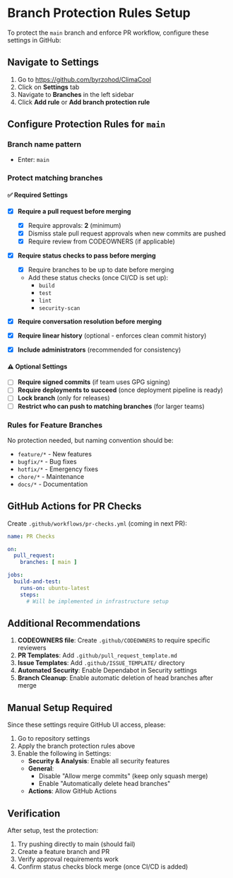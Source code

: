 # Branch Protection Rules Setup

To protect the `main` branch and enforce PR workflow, configure these settings in GitHub:

## Navigate to Settings

1. Go to https://github.com/byrzohod/ClimaCool
2. Click on **Settings** tab
3. Navigate to **Branches** in the left sidebar
4. Click **Add rule** or **Add branch protection rule**

## Configure Protection Rules for `main`

### Branch name pattern
- Enter: `main`

### Protect matching branches

#### ✅ Required Settings
- [x] **Require a pull request before merging**
  - [x] Require approvals: **2** (minimum)
  - [x] Dismiss stale pull request approvals when new commits are pushed
  - [x] Require review from CODEOWNERS (if applicable)

- [x] **Require status checks to pass before merging**
  - [x] Require branches to be up to date before merging
  - Add these status checks (once CI/CD is set up):
    - `build`
    - `test`
    - `lint`
    - `security-scan`

- [x] **Require conversation resolution before merging**

- [x] **Require linear history** (optional - enforces clean commit history)

- [x] **Include administrators** (recommended for consistency)

#### ⚠️ Optional Settings
- [ ] **Require signed commits** (if team uses GPG signing)
- [ ] **Require deployments to succeed** (once deployment pipeline is ready)
- [ ] **Lock branch** (only for releases)
- [ ] **Restrict who can push to matching branches** (for larger teams)

### Rules for Feature Branches

No protection needed, but naming convention should be:
- `feature/*` - New features
- `bugfix/*` - Bug fixes
- `hotfix/*` - Emergency fixes
- `chore/*` - Maintenance
- `docs/*` - Documentation

## GitHub Actions for PR Checks

Create `.github/workflows/pr-checks.yml` (coming in next PR):

```yaml
name: PR Checks

on:
  pull_request:
    branches: [ main ]

jobs:
  build-and-test:
    runs-on: ubuntu-latest
    steps:
      # Will be implemented in infrastructure setup
```

## Additional Recommendations

1. **CODEOWNERS file**: Create `.github/CODEOWNERS` to require specific reviewers
2. **PR Templates**: Add `.github/pull_request_template.md` 
3. **Issue Templates**: Add `.github/ISSUE_TEMPLATE/` directory
4. **Automated Security**: Enable Dependabot in Security settings
5. **Branch Cleanup**: Enable automatic deletion of head branches after merge

## Manual Setup Required

Since these settings require GitHub UI access, please:

1. Go to repository settings
2. Apply the branch protection rules above
3. Enable the following in Settings:
   - **Security & Analysis**: Enable all security features
   - **General**: 
     - Disable "Allow merge commits" (keep only squash merge)
     - Enable "Automatically delete head branches"
   - **Actions**: Allow GitHub Actions

## Verification

After setup, test the protection:
1. Try pushing directly to main (should fail)
2. Create a feature branch and PR
3. Verify approval requirements work
4. Confirm status checks block merge (once CI/CD is added)